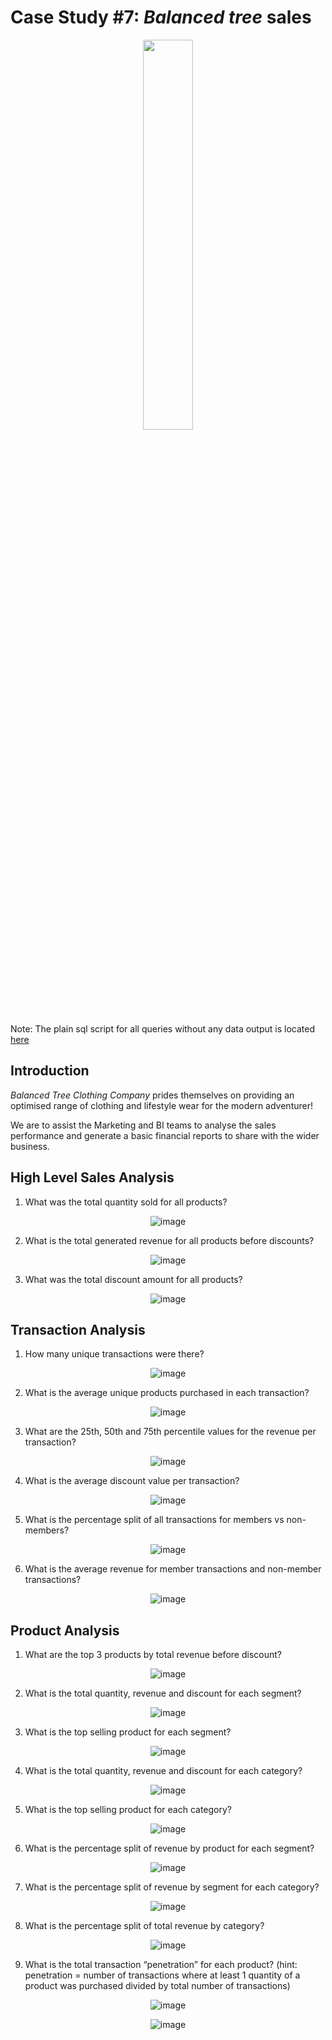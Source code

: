 
#  Case Study #7: _Balanced tree_ sales

<p align="center">
<img src="https://github.com/GBlanch/SQL-weekly-challenges/assets/136500426/036688b5-5e82-43d2-aa23-62df7d2029e4"  width="40%" height="40%">

Note: The plain sql script for all queries without any data output is located [here](https://github.com/GBlanch/SQL-weekly-challenges/blob/main/7.Balanced%20tree/balanced_tree_main_script.sql)


## Introduction

_Balanced Tree Clothing Company_ prides themselves on providing an optimised range of clothing and lifestyle wear for the modern adventurer!

We are to assist the Marketing and BI teams to analyse the sales performance and generate a basic financial reports to share with the wider business.


## High Level Sales Analysis

1. What was the total quantity sold for all products?

<p align="center">
  <img src="https://github.com/GBlanch/SQL-weekly-challenges/assets/136500426/90ef1e85-bed9-4103-b78a-bb2096657771" alt="image">
</p>

2. What is the total generated revenue for all products before discounts?

<p align="center">
  <img src="https://github.com/GBlanch/SQL-weekly-challenges/assets/136500426/4ac5a12a-522a-4405-aeb3-7af5841d9f45" alt="image">
</p>




3. What was the total discount amount for all products?

<p align="center">
  <img src="https://github.com/GBlanch/SQL-weekly-challenges/assets/136500426/44b87458-24f9-4eda-b300-9b79c2743dff" alt="image">
</p>





## Transaction Analysis

1. How many unique transactions were there?
<p align="center">
  <img src="https://github.com/GBlanch/SQL-weekly-challenges/assets/136500426/694528dd-baa7-4f4f-9463-df339109448f" alt="image">
</p>


2. What is the average unique products purchased in each transaction?
<p align="center">
  <img src="https://github.com/GBlanch/SQL-weekly-challenges/assets/136500426/2c9992b7-6767-4f5d-8f28-273d67e03b46" alt="image">
</p>



3. What are the 25th, 50th and 75th percentile values for the revenue per transaction?
<p align="center">
  <img src="https://github.com/GBlanch/SQL-weekly-challenges/assets/136500426/1c2ee019-c9c9-4680-b22a-f660fa2b29b9" alt="image">
</p>



4. What is the average discount value per transaction?
<p align="center">
  <img src="https://github.com/GBlanch/SQL-weekly-challenges/assets/136500426/d23ed6e1-305c-4a7e-8a11-952ae2d340ad" alt="image">
</p>




5. What is the percentage split of all transactions for members vs non-members?
<p align="center">
  <img src="https://github.com/GBlanch/SQL-weekly-challenges/assets/136500426/b467794e-99ba-4413-be99-4c4fe35b878e" alt="image">
</p>



6. What is the average revenue for member transactions and non-member transactions?
<p align="center">
  <img src="https://github.com/GBlanch/SQL-weekly-challenges/assets/136500426/3fe5d09e-6d5a-47ad-8ac5-716fef8a27a5" alt="image">
</p>



## Product Analysis

1. What are the top 3 products by total revenue before discount?
<p align="center">
  <img src="https://github.com/GBlanch/SQL-weekly-challenges/assets/136500426/516c72b9-cbff-4016-82cb-99de7a120387" alt="image">
</p>



2. What is the total quantity, revenue and discount for each segment?
<p align="center">
  <img src="https://github.com/GBlanch/SQL-weekly-challenges/assets/136500426/1ffa5b11-8bd8-44a8-b612-81689008e111" alt="image">
</p>



3. What is the top selling product for each segment?
<p align="center">
  <img src="https://github.com/GBlanch/SQL-weekly-challenges/assets/136500426/19ae4619-0db9-4859-a9b8-d65fa78bcb8f" alt="image">
</p>


4. What is the total quantity, revenue and discount for each category?
<p align="center">
  <img src="https://github.com/GBlanch/SQL-weekly-challenges/assets/136500426/5bdfa3de-fafb-40e8-8fcf-ac1a7062eb3d" alt="image">
</p>

5. What is the top selling product for each category?
<p align="center">
  <img src="https://github.com/GBlanch/SQL-weekly-challenges/assets/136500426/d638b066-0757-4725-ac11-80d7959358fa" alt="image">
</p>


6. What is the percentage split of revenue by product for each segment?
<p align="center">
  <img src="https://github.com/GBlanch/SQL-weekly-challenges/assets/136500426/95a74eb5-bfe8-4ea1-8a42-3aec6f096cce" alt="image">
</p>


7. What is the percentage split of revenue by segment for each category?
<p align="center">
  <img src="https://github.com/GBlanch/SQL-weekly-challenges/assets/136500426/9701900e-6261-4854-b239-6828d8662ec7" alt="image">
</p>


8. What is the percentage split of total revenue by category?
<p align="center">
  <img src="https://github.com/GBlanch/SQL-weekly-challenges/assets/136500426/286277ab-c6a7-4e4f-8680-433971bbcb6e" alt="image">
</p>


9. What is the total transaction “penetration” for each product? (hint: penetration = number of transactions where at least 1 quantity of a product was purchased divided by total number of transactions)
<p align="center">
  <img src="https://github.com/GBlanch/SQL-weekly-challenges/assets/136500426/0fe1dd30-b428-476d-ba3a-0d8365c801d9" alt="image">
</p>
<p align="center">
  <img src="https://github.com/GBlanch/SQL-weekly-challenges/assets/136500426/4aed28c0-203c-4727-a54e-758f6bd202a0" alt="image">
</p>



